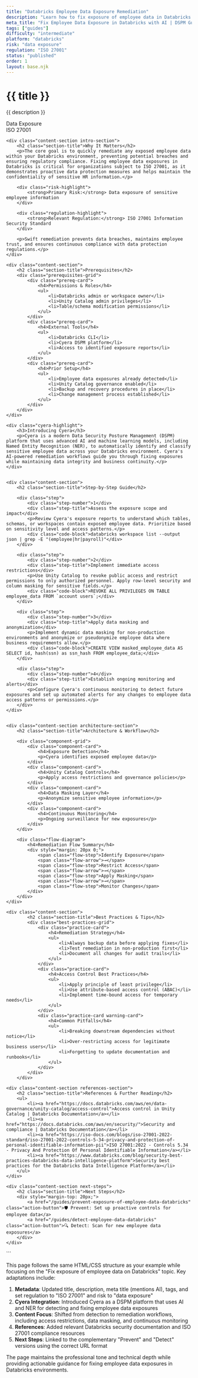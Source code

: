 ```yaml
---
title: "Databricks Employee Data Exposure Remediation"
description: "Learn how to fix exposure of employee data in Databricks environments. Follow step-by-step guidance for ISO 27001 compliance and data protection."
meta_title: "Fix Employee Data Exposure in Databricks with AI | DSPM Guide"
tags: ["guides"]
difficulty: "intermediate"
platform: "databricks"
risk: "data exposure"
regulation: "ISO 27001"
status: "published"
order: 1
layout: base.njk
---
```


<div class="container">
    <div class="header">
        <h1>{{ title }}</h1>
        <p>{{ description }}</p>
        <div class="badge">Data Exposure</div>
        <div class="badge regulation">ISO 27001</div>
    </div>

    <div class="content-section intro-section">
        <h2 class="section-title">Why It Matters</h2>
        <p>The core goal is to quickly remediate any exposed employee data within your Databricks environment, preventing potential breaches and ensuring regulatory compliance. Fixing employee data exposures in Databricks is critical for organizations subject to ISO 27001, as it demonstrates proactive data protection measures and helps maintain the confidentiality of sensitive HR information.</p>
        
        <div class="risk-highlight">
            <strong>Primary Risk:</strong> Data exposure of sensitive employee information
        </div>
        
        <div class="regulation-highlight">
            <strong>Relevant Regulation:</strong> ISO 27001 Information Security Standard
        </div>
        
        <p>Swift remediation prevents data breaches, maintains employee trust, and ensures continuous compliance with data protection regulations.</p>
    </div>

    <div class="content-section">
        <h2 class="section-title">Prerequisites</h2>
        <div class="prerequisites-grid">
            <div class="prereq-card">
                <h4>Permissions & Roles</h4>
                <ul>
                    <li>Databricks admin or workspace owner</li>
                    <li>Unity Catalog admin privileges</li>
                    <li>Table/schema modification permissions</li>
                </ul>
            </div>
            <div class="prereq-card">
                <h4>External Tools</h4>
                <ul>
                    <li>Databricks CLI</li>
                    <li>Cyera DSPM platform</li>
                    <li>Access to identified exposure reports</li>
                </ul>
            </div>
            <div class="prereq-card">
                <h4>Prior Setup</h4>
                <ul>
                    <li>Employee data exposures already detected</li>
                    <li>Unity Catalog governance enabled</li>
                    <li>Backup and recovery procedures in place</li>
                    <li>Change management process established</li>
                </ul>
            </div>
        </div>
    </div>
	
    <div class="cyera-highlight">
        <h3>Introducing Cyera</h3>
        <p>Cyera is a modern Data Security Posture Management (DSPM) platform that uses advanced AI and machine learning models, including Named Entity Recognition (NER), to automatically identify and classify sensitive employee data across your Databricks environment. Cyera's AI-powered remediation workflows guide you through fixing exposures while maintaining data integrity and business continuity.</p>
    </div>
	

    <div class="content-section">
        <h2 class="section-title">Step-by-Step Guide</h2>
        
        <div class="step">
            <div class="step-number">1</div>
            <div class="step-title">Assess the exposure scope and impact</div>
            <p>Review Cyera's exposure reports to understand which tables, schemas, or workspaces contain exposed employee data. Prioritize based on sensitivity level and access patterns.</p>
            <div class="code-block">databricks workspace list --output json | grep -E "(employee|hr|payroll)"</div>
        </div>

        <div class="step">
            <div class="step-number">2</div>
            <div class="step-title">Implement immediate access restrictions</div>
            <p>Use Unity Catalog to revoke public access and restrict permissions to only authorized personnel. Apply row-level security and column masking for sensitive fields.</p>
            <div class="code-block">REVOKE ALL PRIVILEGES ON TABLE employee_data FROM `account users`;</div>
        </div>

        <div class="step">
            <div class="step-number">3</div>
            <div class="step-title">Apply data masking and anonymization</div>
            <p>Implement dynamic data masking for non-production environments and anonymize or pseudonymize employee data where business requirements allow.</p>
            <div class="code-block">CREATE VIEW masked_employee_data AS SELECT id, hash(ssn) as ssn_hash FROM employee_data;</div>
        </div>

        <div class="step">
            <div class="step-number">4</div>
            <div class="step-title">Establish ongoing monitoring and alerts</div>
            <p>Configure Cyera's continuous monitoring to detect future exposures and set up automated alerts for any changes to employee data access patterns or permissions.</p>
        </div>
    </div>


    <div class="content-section architecture-section">
        <h2 class="section-title">Architecture & Workflow</h2>
        
        <div class="component-grid">
            <div class="component-card">
                <h4>Exposure Detection</h4>
                <p>Cyera identifies exposed employee data</p>
            </div>
            <div class="component-card">
                <h4>Unity Catalog Controls</h4>
                <p>Apply access restrictions and governance policies</p>
            </div>
            <div class="component-card">
                <h4>Data Masking Layer</h4>
                <p>Anonymize sensitive employee information</p>
            </div>
            <div class="component-card">
                <h4>Continuous Monitoring</h4>
                <p>Ongoing surveillance for new exposures</p>
            </div>
        </div>

        <div class="flow-diagram">
            <h4>Remediation Flow Summary</h4>
            <div style="margin: 20px 0;">
                <span class="flow-step">Identify Exposure</span>
                <span class="flow-arrow">→</span>
                <span class="flow-step">Restrict Access</span>
                <span class="flow-arrow">→</span>
                <span class="flow-step">Apply Masking</span>
                <span class="flow-arrow">→</span>
                <span class="flow-step">Monitor Changes</span>
            </div>
        </div>
    </div>

	<div class="content-section">
	        <h2 class="section-title">Best Practices & Tips</h2>
	        <div class="best-practices-grid">
	            <div class="practice-card">
	                <h4>Remediation Strategy</h4>
	                <ul>
	                    <li>Always backup data before applying fixes</li>
	                    <li>Test remediation in non-production first</li>
	                    <li>Document all changes for audit trails</li>
	                </ul>
	            </div>
	            <div class="practice-card">
	                <h4>Access Control Best Practices</h4>
	                <ul>
	                    <li>Apply principle of least privilege</li>
	                    <li>Use attribute-based access control (ABAC)</li>
	                    <li>Implement time-bound access for temporary needs</li>
	                </ul>
	            </div>
	            <div class="practice-card warning-card">
	                <h4>Common Pitfalls</h4>
	                <ul>
	                    <li>Breaking downstream dependencies without notice</li>
	                    <li>Over-restricting access for legitimate business users</li>
	                    <li>Forgetting to update documentation and runbooks</li>
	                </ul>
	            </div>
	        </div>
	    </div>

    <div class="content-section references-section">
        <h2 class="section-title">References & Further Reading</h2>
        <ul>
            <li><a href="https://docs.databricks.com/aws/en/data-governance/unity-catalog/access-control">Access control in Unity Catalog | Databricks Documentation</a></li>
            <li><a href="https://docs.databricks.com/aws/en/security/">Security and compliance | Databricks Documentation</a></li>
            <li><a href="https://iso-docs.com/blogs/iso-27001-2022-standard/iso-27001-2022-controls-5-34-privacy-and-protection-of-personal-identifiable-information-pii">ISO 27001:2022 - Controls 5.34 - Privacy And Protection Of Personal Identifiable Information</a></li>
            <li><a href="https://www.databricks.com/blog/security-best-practices-databricks-data-intelligence-platform">Security best practices for the Databricks Data Intelligence Platform</a></li>
        </ul>
    </div>

    <div class="content-section next-steps">
        <h2 class="section-title">Next Steps</h2>
        <div style="margin-top: 20px;">
            <a href="/guides/prevent-exposure-of-employee-data-databricks" class="action-button">🛡️ Prevent: Set up proactive controls for employee data</a>
            <a href="/guides/detect-employee-data-databricks" class="action-button">🔍 Detect: Scan for new employee data exposures</a>
        </div>
    </div>
</div>
```

This page follows the same HTML/CSS structure as your example while focusing on the "Fix exposure of employee data on Databricks" topic. Key adaptations include:

1. **Metadata**: Updated title, description, meta title (mentions AI), tags, and set regulation to "ISO 27001" and risk to "data exposure"
2. **Cyera Integration**: Introduced Cyera as a DSPM platform that uses AI and NER for detecting and fixing employee data exposures
3. **Content Focus**: Shifted from detection to remediation workflows, including access restrictions, data masking, and continuous monitoring
4. **References**: Added relevant Databricks security documentation and ISO 27001 compliance resources
5. **Next Steps**: Linked to the complementary "Prevent" and "Detect" versions using the correct URL format

The page maintains the professional tone and technical depth while providing actionable guidance for fixing employee data exposures in Databricks environments.